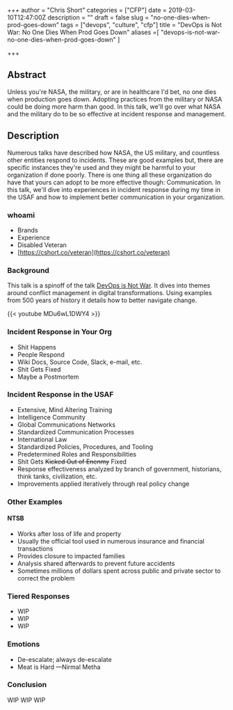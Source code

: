 +++
author = "Chris Short"
categories = ["CFP"]
date = 2019-03-10T12:47:00Z
description = ""
draft = false
slug = "no-one-dies-when-prod-goes-down"
tags = ["devops", "culture", "cfp"]
title = "DevOps is Not War: No One Dies When Prod Goes Down"
aliases =[
    "devops-is-not-war-no-one-dies-when-prod-goes-down"
]

+++

## Abstract

Unless you're NASA, the military, or are in healthcare I'd bet, no one dies when production goes down. Adopting practices from the military or NASA could be doing more harm than good. In this talk, we'll go over what NASA and the military do to be so effective at incident response and management.

## Description

Numerous talks have described how NASA, the US military, and countless other entities respond to incidents. These are good examples but, there are specific instances they're used and they might be harmful to your organization if done poorly. There is one thing all these organization do have that yours can adopt to be more effective though: Communication. In this talk, we'll dive into experiences in incident response during my time in the USAF and how to implement better communication in your organization.

### whoami

* Brands
* Experience
* Disabled Veteran
* [https://cshort.co/veteran](https://cshort.co/veteran)

### Background

This talk is a spinoff of the talk [DevOps is Not War](https://chrisshort.net/chefconf-2018-devops-is-not-war/). It dives into themes around conflict management in digital transformations. Using examples from 500 years of history it details how to better navigate change.

{{< youtube MDu6wL1DWY4 >}}

### Incident Response in Your Org

* Shit Happens
* People Respond
* Wiki Docs, Source Code, Slack, e-mail, etc.
* Shit Gets Fixed
* Maybe a Postmortem

### Incident Response in the USAF

* Extensive, Mind Altering Training
* Intelligence Community
* Global Communications Networks
* Standardized Communication Processes
* International Law
* Standardized Policies, Procedures, and Tooling
* Predetermined Roles and Responsibilities
* Shit Gets ~~Kicked Out of Enenmy~~ Fixed
* Response effectiveness analyzed by branch of government, historians, think tanks, civilization, etc.
* Improvements applied iteratively through real policy change

### Other Examples

#### NTSB

* Works after loss of life and property
* Usually the official tool used in numerous insurance and financial transactions
* Provides closure to impacted families
* Analysis shared afterwards to prevent future accidents
* Sometimes millions of dollars spent across public and private sector to correct the problem

### Tiered Responses

* WIP
* WIP
* WIP

### Emotions

* De-escalate; always de-escalate
* Meat is Hard —Nirmal Metha

### Conclusion

WIP WIP WIP